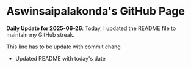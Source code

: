 # Aswinsaipalakonda's GitHub Page



**Daily Update for 2025-06-26**: Today, I updated the README file to maintain my GitHub streak.

This line has to be update with commit chang
 - Updated README with today's date
